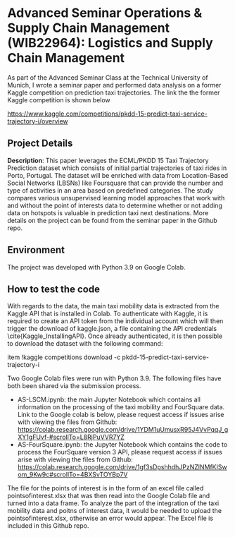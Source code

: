 # Advanced Seminar Operations & Supply Chain Management (WIB22964): Logistics and Supply Chain Management
As part of the Advanced Seminar Class at the Technical University of Munich, I wrote a seminar paper and performed data analysis on a former Kaggle competition on prediction taxi trajectories. The link the the former Kaggle competition is shown below

https://www.kaggle.com/competitions/pkdd-15-predict-taxi-service-trajectory-i/overview

 ## Project Details
 **Description**: This paper leverages the ECML/PKDD 15 Taxi Trajectory Prediction dataset which consists of initial partial trajectories of taxi rides in Porto, Portugal. The dataset will be enriched with data from Location-Based Social Networks (LBSNs) like Foursquare that can provide the number and type of activities in an area based on predefined categories. The study compares various unsupervised learning model approaches that work with and without the point of interests data to determine whether or not adding data on hotspots is valuable in prediction taxi next destinations. More details on the project can be found from the seminar paper in the Github repo.
 ## Environment
The project was developed with Python 3.9 on Google Colab. 
 ## How to test the code
 With regards to the data, the main taxi mobility data is extracted from the Kaggle API that is installed in Colab. To authenticate with Kaggle, it is required to create an API token from the individual account which will then trigger the download of kaggle.json, a file containing the API credentials \cite{Kaggle_InstallingAPI}. Once already authenticated, it is then possible to download the dataset with the following command: 

item !kaggle competitions download -c pkdd-15-predict-taxi-service-trajectory-i

Two Google Colab files were run with Python 3.9. The following files have both been shared via the submission process. 
* AS-LSCM.ipynb: the main Jupyter Notebook which contains all information on the processing of the taxi mobility and FourSquare data. Link to the Google colab is below, please request access if issues arise with viewing the files from Github:
https://colab.research.google.com/drive/1YDM1uUmusxR95J4VvPqqJ_gXY1gFUvf-#scrollTo=L8RjPuVVR7YZ
* AS-FourSquare.ipynb: the Jupyter Notebook which contains the code to process the FourSquare version 3 API, please request access if issues arise with viewing the files from Github:
https://colab.research.google.com/drive/1gf3sDpshhdhJPzNZlNMfKISwom_9Kw9c#scrollTo=4BXSvTOYBp7V

The file for the points of interest is in the form of an excel file called pointsofinterest.xlsx that was then read into the Google Colab file and turned into a data frame. To analyze the part of the integration of the taxi mobility data and poitns of interest data, it would be needed to upload the pointsofinterest.xlsx, otherwise an error would appear. The Excel file is included in this Github repo. 

